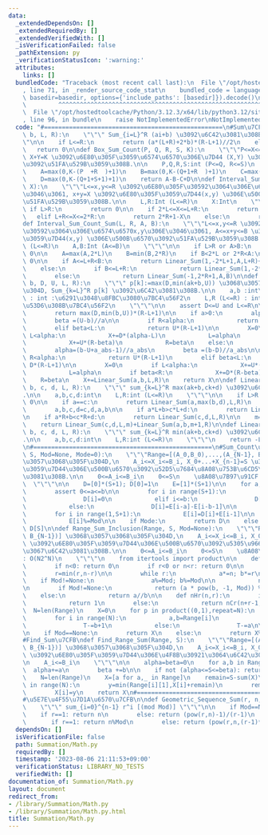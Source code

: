 ```yaml
---
data:
  _extendedDependsOn: []
  _extendedRequiredBy: []
  _extendedVerifiedWith: []
  _isVerificationFailed: false
  _pathExtension: py
  _verificationStatusIcon: ':warning:'
  attributes:
    links: []
  bundledCode: "Traceback (most recent call last):\n  File \"/opt/hostedtoolcache/Python/3.12.3/x64/lib/python3.12/site-packages/onlinejudge_verify/documentation/build.py\"\
    , line 71, in _render_source_code_stat\n    bundled_code = language.bundle(stat.path,\
    \ basedir=basedir, options={'include_paths': [basedir]}).decode()\n          \
    \         ^^^^^^^^^^^^^^^^^^^^^^^^^^^^^^^^^^^^^^^^^^^^^^^^^^^^^^^^^^^^^^^^^^^^^^^^^^^^^^^^^\n\
    \  File \"/opt/hostedtoolcache/Python/3.12.3/x64/lib/python3.12/site-packages/onlinejudge_verify/languages/python.py\"\
    , line 96, in bundle\n    raise NotImplementedError\nNotImplementedError\n"
  code: "#==================================================\n#Sum\u7CFB\ndef Linear_Sum(a,\
    \ b, L, R):\n    \"\"\" Sum_{i=L}^R (ai+b) \u3092\u6C42\u3081\u308B.\n    \"\"\
    \"\n\n    if L<=R:\n        return (a*(L+R)+2*b)*(R-L+1)//2\n    else:\n     \
    \   return 0\n\ndef Box_Sum_Count(P, Q, R, S, K):\n    \"\"\"P<=X<=Q, R<=Y<=S,\
    \ X+Y=K \u3092\u6E80\u305F\u3059\u6574\u6570\u306E\u7D44 (X,Y) \u306E\u500B\u6570\
    \u3092\u51FA\u529B\u3059\u308B.\n\n    P,Q,R,S:int (P<=Q, R<=S)\n    \"\"\"\n\
    \    A=max(0,K-(P  +R  )+1)\n    B=max(0,K-(Q+1+R  )+1)\n    C=max(0,K-(P  +S+1)+1)\n\
    \    D=max(0,K-(Q+1+S+1)+1)\n    return A-B-C+D\n\ndef Interval_Sum_Count(L, R,\
    \ X):\n    \"\"\"L<=x,y<=R \u3092\u6E80\u305F\u30592\u3064\u306E\u6574\u6570x,y\u306E\
    \u3046\u3061, x+y=X \u3092\u6E80\u305F\u3059\u7D44(x,y) \u306E\u500B\u6570\u3092\
    \u51FA\u529B\u3059\u308B.\n\n    L,R:Int (L<=R)\n    X:Int\n    \"\"\"\n\n   \
    \ if L>R:\n        return 0\n\n    if 2*L<=X<=L+R:\n        return X-2*L+1\n \
    \   elif L+R<=X<=2*R:\n        return 2*R+1-X\n    else:\n        return 0\n\n\
    def Interval_Sum_Count_Sum(L, R, A, B):\n    \"\"\"L<=x,y<=R \u3092\u6E80\u305F\
    \u30592\u3064\u306E\u6574\u6570x,y\u306E\u3046\u3061, A<=x+y<=B \u3092\u6E80\u305F\
    \u3059\u7D44(x,y) \u306E\u500B\u6570\u3092\u51FA\u529B\u3059\u308B.\n\n    L,R:Int\
    \ (L<=R)\n    A,B:Int (A<=B)\n    \"\"\"\n\n    if L>R or A>B:\n        return\
    \ 0\n\n    A=max(A,2*L)\n    B=min(B,2*R)\n    if B<2*L or 2*R<A:\n        return\
    \ 0\n\n    if A<=L+R<B:\n        return Linear_Sum(1,-2*L+1,A,L+R)+Linear_Sum(-1,2*R+1,L+R+1,B)\n\
    \    else:\n        if B<=L+R:\n            return Linear_Sum(1,-2*L+1,A,B)\n\
    \        else:\n            return Linear_Sum(-1,2*R+1,A,B)\n\ndef Bound_Sum(a,\
    \ b, D, U, L, R):\n    \"\"\" p[k]:=max(D,min(ak+b,U)) \u3068\u3057\u305F\u3068\
    \u304D, Sum_{k=L}^R p[k] \u3092\u6C42\u3081\u308B.\n\n    a,b :int\n    D,U (D<=U)\
    \ : int :\u6291\u3048\u8FBC\u3080\u7BC4\u56F2\n    L,R (L<=R) : int :\u548C\u3092\
    \u53D6\u308B\u7BC4\u56F2\n    \"\"\"\n\n    assert D<=U and L<=R\n\n    if a==0:\n\
    \        return max(D,min(b,U))*(R-L+1)\n\n    if a>0:\n        alpha=(D-b+a-1)//a\n\
    \        beta =(U-b)//a\n\n        if R<alpha:\n            return D*(R-L+1)\n\
    \        elif beta<L:\n            return U*(R-L+1)\n\n        X=0\n        if\
    \ L<alpha:\n            X+=D*(alpha-L)\n            L=alpha\n        if beta<R:\n\
    \            X+=U*(R-beta)\n            R=beta\n    else:\n        a_abs=-a\n\
    \        alpha=(b-U+a_abs-1)//a_abs\n        beta =(b-D)//a_abs\n\n        if\
    \ R<alpha:\n            return U*(R-L+1)\n        elif beta<L:\n            return\
    \ D*(R-L+1)\n\n        X=0\n        if L<alpha:\n            X+=U*(alpha-L)\n\
    \            L=alpha\n        if beta<R:\n            X+=D*(R-beta)\n        \
    \    R=beta\n    X+=Linear_Sum(a,b,L,R)\n    return X\n\ndef Linear_Max_Sum(a,\
    \ b, c, d, L, R):\n    \"\"\" sum_{k=L}^R max(ak+b,ck+d) \u3092\u6C42\u3081\u308B\
    .\n\n    a,b,c,d:int\n    L,R:int (L<=R)\n    \"\"\"\n\n    if L>R:\n        return\
    \ 0\n\n    if a==c:\n        return Linear_Sum(a,max(b,d),L,R)\n    if c>a:\n\
    \        a,b,c,d=c,d,a,b\n\n    if a*L+b>c*L+d:\n        return Linear_Sum(a,b,L,R)\n\
    \n    if a*R+b<c*R+d:\n        return Linear_Sum(c,d,L,R)\n\n    m=(d-b)//(a-c)\n\
    \    return Linear_Sum(c,d,L,m)+Linear_Sum(a,b,m+1,R)\n\ndef Linear_Min_Sum(a,\
    \ b, c, d, L, R):\n    \"\"\" sum_{k=L}^R min(ak+b,ck+d) \u3092\u6C42\u3081\u308B\
    .\n\n    a,b,c,d:int\n    L,R:int (L<=R)\n    \"\"\"\n    return -Linear_Max_Sum(-a,-b,-c,-d,L,R)\n\
    \n#==================================================\n#Sum_Count\u7CFB\ndef Range_Sum_DP(Range,\
    \ S, Mod=None, Mode=0):\n    \"\"\"Range=[(A_0,B_0),...,(A_{N-1}, B_{N-1})] \u3068\
    \u3057\u3068\u305F\u304D,\n    A_i<=X_i<=B_i, X_0+...+X_{n-1}=S \u3092\u6E80\u305F\
    \u3059\u7D44\u306E\u500B\u6570\u3092\u52D5\u7684\u8A08\u753B\u6CD5\u3067\u6C42\
    \u3081\u308B.\n\n    0<=A_i<=B_i\n    0<=S\n    \u8A08\u7B97\u91CF: O(NS)\n  \
    \  \"\"\"\n\n    D=[0]*(S+1); D[0]=1\n    E=[1]*(S+1)\n\n    for a,b in Range:\n\
    \        assert 0<=a<=b\n\n        for i in range(S+1):\n            if i<a:\n\
    \                D[i]=0\n            elif i<=b:\n                D[i]=E[i-a]\n\
    \            else:\n                D[i]=E[i-a]-E[i-b-1]\n\n        E[0]=D[0]\n\
    \        for i in range(1,S+1):\n            E[i]=D[i]+E[i-1]\n\n        if Mod!=None:\n\
    \            E[i]%=Mod\n\n    if Mode:\n        return D\n    else:\n        return\
    \ D[S]\n\ndef Range_Sum_Inclusion(Range, S, Mod=None):\n    \"\"\"Range=[(A_0,B_0),...,(A_{N-1},\
    \ B_{N-1})] \u3068\u3057\u3068\u305F\u304D,\n    A_i<=X_i<=B_i, X_0+...+X_{n-1}=S\
    \ \u3092\u6E80\u305F\u3059\u7D44\u306E\u500B\u6570\u3092\u5305\u9664\u539F\u7406\
    \u3067\u6C42\u3081\u308B.\n\n    0<=A_i<=B_i\n    0<=S\n    \u8A08\u7B97\u91CF\
    : O(N2^N)\n    \"\"\"\n    from itertools import product\n\n    def nCr(n,r):\n\
    \        if n<0: return 0\n        if r<0 or n<r: return 0\n\n        a=b=1\n\
    \        r=min(r,n-r)\n\n        while r:\n            a*=n; b*=r\n\n        \
    \    if Mod!=None:\n                a%=Mod; b%=Mod\n\n            n-=1; r-=1\n\
    \n        if Mod!=None:\n            return (a * pow(b, -1, Mod)) % Mod\n    \
    \    else:\n            return a//b\n\n    def nHr(n,r):\n        if n==r==0:\n\
    \            return 1\n        else:\n            return nCr(n+r-1,n-1)\n\n  \
    \  N=len(Range)\n    X=0\n    for p in product((0,1),repeat=N):\n        T=S\n\
    \        for i in range(N):\n            a,b=Range[i]\n            if p[i]:\n\
    \                T-=b+1\n            else:\n                T-=a\n\n        X+=pow(-1,sum(p))*nHr(N,T)\n\
    \n    if Mod==None:\n        return X\n    else:\n        return X%Mod\n\n#==================================================\n\
    #Find_Sum\u7CFB\ndef Find_Range_Sum(Range, S):\n    \"\"\"Range=[(A_0,B_0),...,(A_{N-1},\
    \ B_{N-1})] \u3068\u3057\u3068\u305F\u304D,\n    A_i<=X_i<=B_i, X_0+...+X_{n-1}=S\
    \ \u3092\u6E80\u305F\u3059\u7D44\u306E\u4F8B\u30921\u3064\u6C42\u3081\u308B.\n\
    \n    A_i<=B_i\n    \"\"\"\n\n    alpha=beta=0\n    for a,b in Range:\n      \
    \  alpha+=a\n        beta +=b\n\n    if not (alpha<=S<=beta): return None\n\n\
    \    N=len(Range)\n    X=[a for a,_ in Range]\n    remain=S-sum(X)\n    for i\
    \ in range(N):\n        y=min(Range[i][1],X[i]+remain)\n        remain-=y-X[i]\n\
    \        X[i]=y\n    return X\n#==================================================\n\
    #\u5E7E\u4F55\u7D1A\u6570\u7CFB\n\ndef Geometric_Sequence_Sum(r, n, Mod=None):\n\
    \    \"\"\" sum_{i=0}^{n-1} r^i [(mod Mod)] \"\"\"\n\n    if Mod==None:\n    \
    \    if r==1: return n\n        else: return (pow(r,n)-1)/(r-1)\n    else:\n \
    \       if r==1: return n%Mod\n        else: return (pow(r,n,(r-1)*Mod)//(r-1))%Mod\n"
  dependsOn: []
  isVerificationFile: false
  path: Summation/Math.py
  requiredBy: []
  timestamp: '2023-08-06 21:11:53+09:00'
  verificationStatus: LIBRARY_NO_TESTS
  verifiedWith: []
documentation_of: Summation/Math.py
layout: document
redirect_from:
- /library/Summation/Math.py
- /library/Summation/Math.py.html
title: Summation/Math.py
---
```

